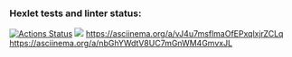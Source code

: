 ### Hexlet tests and linter status:
[![Actions Status](https://github.com/TondaBango/js-starter-project-44/workflows/hexlet-check/badge.svg)](https://github.com/TondaBango/js-starter-project-44/actions)
<a href="https://codeclimate.com/github/TondaBango/js-starter-project-44/maintainability"><img src="https://api.codeclimate.com/v1/badges/38b9b43e44f5d77a743b/maintainability" /></a>
https://asciinema.org/a/vJ4u7msflmaOfEPxqlxjrZCLq
https://asciinema.org/a/nbGhYWdtV8UC7mGnWM4GmvxJL
